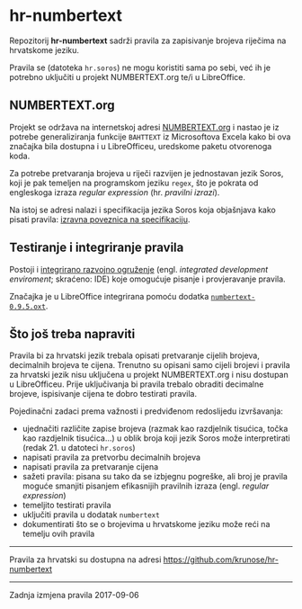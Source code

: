 # hr-numbertext

Repozitorij **hr-numbertext** sadrži pravila za zapisivanje brojeva riječima na hrvatskome jeziku.

Pravila se (datoteka `hr.soros`) ne mogu koristiti sama po sebi, već ih je potrebno uključiti u projekt NUMBERTEXT.org te/i u LibreOffice.

## NUMBERTEXT.org

Projekt se održava na internetskoj adresi [NUMBERTEXT.org](http://numbertext.org/) i nastao je iz potrebe generaliziranja funkcije `BAHTTEXT` iz Microsoftova Excela kako bi ova značajka bila dostupna i u LibreOfficeu, uredskome paketu otvorenoga koda.

Za potrebe pretvaranja brojeva u riječi razvijen je jednostavan jezik Soros, koji je pak temeljen na programskom jeziku `regex`, što je pokrata od engleskoga izraza *regular expression* (hr. *pravilni izrazi*).

Na istoj se adresi nalazi i specifikacija jezika Soros koja objašnjava kako pisati pravila: [izravna poveznica na specifikaciju](http://numbertext.org/numbertext.pdf).

## Testiranje i integriranje pravila

Postoji i [integrirano razvojno ogruženje](http://numbertext.org/Soros.html) (engl. *integrated development enviroment*; skraćeno: IDE) koje omogućuje pisanje i provjeravanje pravila.

Značajka je u LibreOffice integrirana pomoću dodatka [`numbertext-0.9.5.oxt`](https://extensions.libreoffice.org/extensions/numbertext-1).

## Što još treba napraviti

Pravila bi za hrvatski jezik trebala opisati pretvaranje cijelih brojeva, decimalnih brojeva te cijena. Trenutno su opisani samo cijeli brojevi i pravila za hrvatski jezik nisu uključena u projekt NUMBERTEXT.org i nisu dostupan u LibreOfficeu. Prije uključivanja bi pravila trebalo obraditi decimalne brojeve, ispisivanje cijena te dobro testirati pravila.

Pojedinačni zadaci prema važnosti i predviđenom redoslijedu izvršavanja:

- ujednačiti različite zapise brojeva (razmak kao razdjelnik tisućica, točka kao razdjelnik tisućica...) u oblik broja koji jezik Soros može interpretirati (redak 21. u datoteci `hr.soros`)
- napisati pravila za pretvorbu decimalnih brojeva
- napisati pravila za pretvaranje cijena
- sažeti pravila: pisana su tako da se izbjegnu pogreške, ali broj je pravila moguće smanjiti pisanjem efikasnijih pravilnih izraza (engl. *regular expression*)
- temeljito testirati pravila
- uključiti pravila u dodatak `numbertext`
- dokumentirati što se o brojevima u hrvatskome jeziku može reći na temelju ovih pravila

---

Pravila za hrvatski su dostupna na adresi https://github.com/krunose/hr-numbertext

---

Zadnja izmjena pravila 2017-09-06